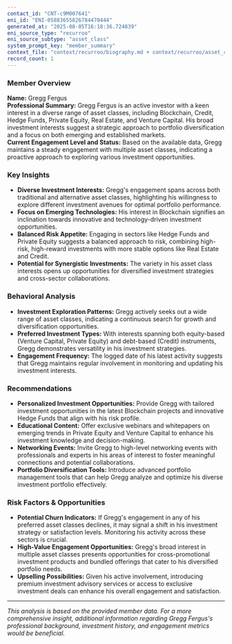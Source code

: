 ```yaml
---
contact_id: "CNT-c9M007641"
eni_id: "ENI-05883655826784470444"
generated_at: "2025-08-05T16:18:36.724839"
eni_source_type: "recurroo"
eni_source_subtype: "asset_class"
system_prompt_key: "member_summary"
context_file: "context/recurroo/biography.md + context/recurroo/asset_class.md"
record_count: 1
---
```

### Member Overview
**Name:** Gregg Fergus  
**Professional Summary:** Gregg Fergus is an active investor with a keen interest in a diverse range of asset classes, including Blockchain, Credit, Hedge Funds, Private Equity, Real Estate, and Venture Capital. His broad investment interests suggest a strategic approach to portfolio diversification and a focus on both emerging and established markets.  
**Current Engagement Level and Status:** Based on the available data, Gregg maintains a steady engagement with multiple asset classes, indicating a proactive approach to exploring various investment opportunities.

### Key Insights
- **Diverse Investment Interests:** Gregg's engagement spans across both traditional and alternative asset classes, highlighting his willingness to explore different investment avenues for optimal portfolio performance.
- **Focus on Emerging Technologies:** His interest in Blockchain signifies an inclination towards innovative and technology-driven investment opportunities.
- **Balanced Risk Appetite:** Engaging in sectors like Hedge Funds and Private Equity suggests a balanced approach to risk, combining high-risk, high-reward investments with more stable options like Real Estate and Credit.
- **Potential for Synergistic Investments:** The variety in his asset class interests opens up opportunities for diversified investment strategies and cross-sector collaborations.

### Behavioral Analysis
- **Investment Exploration Patterns:** Gregg actively seeks out a wide range of asset classes, indicating a continuous search for growth and diversification opportunities.
- **Preferred Investment Types:** With interests spanning both equity-based (Venture Capital, Private Equity) and debt-based (Credit) instruments, Gregg demonstrates versatility in his investment strategies.
- **Engagement Frequency:** The logged date of his latest activity suggests that Gregg maintains regular involvement in monitoring and updating his investment interests.

### Recommendations
- **Personalized Investment Opportunities:** Provide Gregg with tailored investment opportunities in the latest Blockchain projects and innovative Hedge Funds that align with his risk profile.
- **Educational Content:** Offer exclusive webinars and whitepapers on emerging trends in Private Equity and Venture Capital to enhance his investment knowledge and decision-making.
- **Networking Events:** Invite Gregg to high-level networking events with professionals and experts in his areas of interest to foster meaningful connections and potential collaborations.
- **Portfolio Diversification Tools:** Introduce advanced portfolio management tools that can help Gregg analyze and optimize his diverse investment portfolio effectively.

### Risk Factors & Opportunities
- **Potential Churn Indicators:** If Gregg's engagement in any of his preferred asset classes declines, it may signal a shift in his investment strategy or satisfaction levels. Monitoring his activity across these sectors is crucial.
- **High-Value Engagement Opportunities:** Gregg's broad interest in multiple asset classes presents opportunities for cross-promotional investment products and bundled offerings that cater to his diversified portfolio needs.
- **Upselling Possibilities:** Given his active involvement, introducing premium investment advisory services or access to exclusive investment deals can enhance his overall engagement and satisfaction.

---

*This analysis is based on the provided member data. For a more comprehensive insight, additional information regarding Gregg Fergus's professional background, investment history, and engagement metrics would be beneficial.*